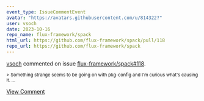 ```yaml
---
event_type: IssueCommentEvent
avatar: "https://avatars.githubusercontent.com/u/814322?"
user: vsoch
date: 2023-10-16
repo_name: flux-framework/spack
html_url: https://github.com/flux-framework/spack/pull/118
repo_url: https://github.com/flux-framework/spack
---
```


<a href='https://github.com/vsoch' target='_blank'>vsoch</a> commented on issue <a href='https://github.com/flux-framework/spack/pull/118' target='_blank'>flux-framework/spack#118</a>.

<small>> Something strange seems to be going on with pkg-config and I'm curious what's causing it....</small>

<a href='https://github.com/flux-framework/spack/pull/118' target='_blank'>View Comment</a>